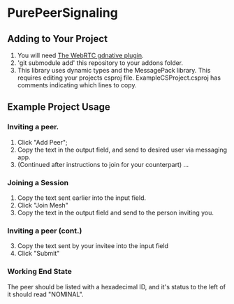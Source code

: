 # PurePeerSignaling

## Adding to Your Project

1. You will need [The WebRTC gdnative plugin](https://github.com/godotengine/webrtc-native).
2. 'git submodule add' this repository to your addons folder.
3. This library uses dynamic types and the MessagePack library. This requires editing your projects csproj file. ExampleCSProject.csproj has comments indicating which lines to copy.


## Example Project Usage

### Inviting a peer.

1) Click "Add Peer";
2) Copy the text in the output field, and send to desired user via messaging app.
3) (Continued after instructions to join for your counterpart) ...

### Joining a Session

1) Copy the text sent earlier into the input field.
2) Click "Join Mesh"
3) Copy the text in the output field and send to the person inviting you.

### Inviting a peer (cont.)

3) Copy the text sent by your invitee into the input field
4) Click "Submit"

### Working End State

The peer should be listed with a hexadecimal ID, and it's status to the left of it should read "NOMINAL".
